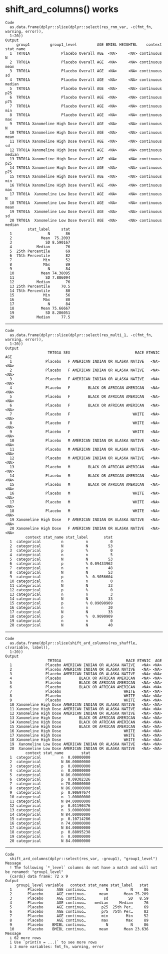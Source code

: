 # shift_ard_columns() works

    Code
      as.data.frame(dplyr::slice(dplyr::select(res_rnm_var, -c(fmt_fn, warning, error)),
      1:20))
    Output
         group1         group1_level         AGE BMIBL HEIGHTBL    context stat_name
      1  TRT01A              Placebo Overall AGE  <NA>     <NA> continuous         N
      2  TRT01A              Placebo Overall AGE  <NA>     <NA> continuous      mean
      3  TRT01A              Placebo Overall AGE  <NA>     <NA> continuous        sd
      4  TRT01A              Placebo Overall AGE  <NA>     <NA> continuous    median
      5  TRT01A              Placebo Overall AGE  <NA>     <NA> continuous       p25
      6  TRT01A              Placebo Overall AGE  <NA>     <NA> continuous       p75
      7  TRT01A              Placebo Overall AGE  <NA>     <NA> continuous       min
      8  TRT01A              Placebo Overall AGE  <NA>     <NA> continuous       max
      9  TRT01A Xanomeline High Dose Overall AGE  <NA>     <NA> continuous         N
      10 TRT01A Xanomeline High Dose Overall AGE  <NA>     <NA> continuous      mean
      11 TRT01A Xanomeline High Dose Overall AGE  <NA>     <NA> continuous        sd
      12 TRT01A Xanomeline High Dose Overall AGE  <NA>     <NA> continuous    median
      13 TRT01A Xanomeline High Dose Overall AGE  <NA>     <NA> continuous       p25
      14 TRT01A Xanomeline High Dose Overall AGE  <NA>     <NA> continuous       p75
      15 TRT01A Xanomeline High Dose Overall AGE  <NA>     <NA> continuous       min
      16 TRT01A Xanomeline High Dose Overall AGE  <NA>     <NA> continuous       max
      17 TRT01A  Xanomeline Low Dose Overall AGE  <NA>     <NA> continuous         N
      18 TRT01A  Xanomeline Low Dose Overall AGE  <NA>     <NA> continuous      mean
      19 TRT01A  Xanomeline Low Dose Overall AGE  <NA>     <NA> continuous        sd
      20 TRT01A  Xanomeline Low Dose Overall AGE  <NA>     <NA> continuous    median
              stat_label     stat
      1                N       86
      2             Mean  75.2093
      3               SD 8.590167
      4           Median       76
      5  25th Percentile       69
      6  75th Percentile       82
      7              Min       52
      8              Max       89
      9                N       84
      10            Mean 74.38095
      11              SD 7.886094
      12          Median       76
      13 25th Percentile     70.5
      14 75th Percentile       80
      15             Min       56
      16             Max       88
      17               N       84
      18            Mean 75.66667
      19              SD 8.286051
      20          Median     77.5

---

    Code
      as.data.frame(dplyr::slice(dplyr::select(res_multi_1, -c(fmt_fn, warning, error)),
      1:20))
    Output
                       TRT01A SEX                             RACE ETHNIC  AGE
      1               Placebo   F AMERICAN INDIAN OR ALASKA NATIVE   <NA> <NA>
      2               Placebo   F AMERICAN INDIAN OR ALASKA NATIVE   <NA> <NA>
      3               Placebo   F AMERICAN INDIAN OR ALASKA NATIVE   <NA> <NA>
      4               Placebo   F        BLACK OR AFRICAN AMERICAN   <NA> <NA>
      5               Placebo   F        BLACK OR AFRICAN AMERICAN   <NA> <NA>
      6               Placebo   F        BLACK OR AFRICAN AMERICAN   <NA> <NA>
      7               Placebo   F                            WHITE   <NA> <NA>
      8               Placebo   F                            WHITE   <NA> <NA>
      9               Placebo   F                            WHITE   <NA> <NA>
      10              Placebo   M AMERICAN INDIAN OR ALASKA NATIVE   <NA> <NA>
      11              Placebo   M AMERICAN INDIAN OR ALASKA NATIVE   <NA> <NA>
      12              Placebo   M AMERICAN INDIAN OR ALASKA NATIVE   <NA> <NA>
      13              Placebo   M        BLACK OR AFRICAN AMERICAN   <NA> <NA>
      14              Placebo   M        BLACK OR AFRICAN AMERICAN   <NA> <NA>
      15              Placebo   M        BLACK OR AFRICAN AMERICAN   <NA> <NA>
      16              Placebo   M                            WHITE   <NA> <NA>
      17              Placebo   M                            WHITE   <NA> <NA>
      18              Placebo   M                            WHITE   <NA> <NA>
      19 Xanomeline High Dose   F AMERICAN INDIAN OR ALASKA NATIVE   <NA> <NA>
      20 Xanomeline High Dose   F AMERICAN INDIAN OR ALASKA NATIVE   <NA> <NA>
             context stat_name stat_label       stat
      1  categorical         n          n          0
      2  categorical         N          N         53
      3  categorical         p          %          0
      4  categorical         n          n          5
      5  categorical         N          N         53
      6  categorical         p          % 0.09433962
      7  categorical         n          n         48
      8  categorical         N          N         53
      9  categorical         p          %  0.9056604
      10 categorical         n          n          0
      11 categorical         N          N         33
      12 categorical         p          %          0
      13 categorical         n          n          3
      14 categorical         N          N         33
      15 categorical         p          % 0.09090909
      16 categorical         n          n         30
      17 categorical         N          N         33
      18 categorical         p          %  0.9090909
      19 categorical         n          n          0
      20 categorical         N          N         40

---

    Code
      as.data.frame(dplyr::slice(shift_ard_columns(res_shuffle, c(variable, label)),
      1:20))
    Output
                       TRT01A                             RACE ETHNIC  AGE
      1               Placebo AMERICAN INDIAN OR ALASKA NATIVE   <NA> <NA>
      2               Placebo AMERICAN INDIAN OR ALASKA NATIVE   <NA> <NA>
      3               Placebo AMERICAN INDIAN OR ALASKA NATIVE   <NA> <NA>
      4               Placebo        BLACK OR AFRICAN AMERICAN   <NA> <NA>
      5               Placebo        BLACK OR AFRICAN AMERICAN   <NA> <NA>
      6               Placebo        BLACK OR AFRICAN AMERICAN   <NA> <NA>
      7               Placebo                            WHITE   <NA> <NA>
      8               Placebo                            WHITE   <NA> <NA>
      9               Placebo                            WHITE   <NA> <NA>
      10 Xanomeline High Dose AMERICAN INDIAN OR ALASKA NATIVE   <NA> <NA>
      11 Xanomeline High Dose AMERICAN INDIAN OR ALASKA NATIVE   <NA> <NA>
      12 Xanomeline High Dose AMERICAN INDIAN OR ALASKA NATIVE   <NA> <NA>
      13 Xanomeline High Dose        BLACK OR AFRICAN AMERICAN   <NA> <NA>
      14 Xanomeline High Dose        BLACK OR AFRICAN AMERICAN   <NA> <NA>
      15 Xanomeline High Dose        BLACK OR AFRICAN AMERICAN   <NA> <NA>
      16 Xanomeline High Dose                            WHITE   <NA> <NA>
      17 Xanomeline High Dose                            WHITE   <NA> <NA>
      18 Xanomeline High Dose                            WHITE   <NA> <NA>
      19  Xanomeline Low Dose AMERICAN INDIAN OR ALASKA NATIVE   <NA> <NA>
      20  Xanomeline Low Dose AMERICAN INDIAN OR ALASKA NATIVE   <NA> <NA>
             context stat_name        stat
      1  categorical         n  0.00000000
      2  categorical         N 86.00000000
      3  categorical         p  0.00000000
      4  categorical         n  8.00000000
      5  categorical         N 86.00000000
      6  categorical         p  0.09302326
      7  categorical         n 78.00000000
      8  categorical         N 86.00000000
      9  categorical         p  0.90697674
      10 categorical         n  1.00000000
      11 categorical         N 84.00000000
      12 categorical         p  0.01190476
      13 categorical         n  9.00000000
      14 categorical         N 84.00000000
      15 categorical         p  0.10714286
      16 categorical         n 74.00000000
      17 categorical         N 84.00000000
      18 categorical         p  0.88095238
      19 categorical         n  0.00000000
      20 categorical         N 84.00000000

---

    Code
      shift_ard_columns(dplyr::select(res_var, -group1), "group1_level")
    Message
      ! The following `*_level` columns do not have a match and will not be renamed: "group1_level"
      {cards} data frame: 72 x 9
    Output
         group1_level variable   context stat_name stat_label   stat
      1       Placebo      AGE continuo…         N          N     86
      2       Placebo      AGE continuo…      mean       Mean 75.209
      3       Placebo      AGE continuo…        sd         SD   8.59
      4       Placebo      AGE continuo…    median     Median     76
      5       Placebo      AGE continuo…       p25  25th Per…     69
      6       Placebo      AGE continuo…       p75  75th Per…     82
      7       Placebo      AGE continuo…       min        Min     52
      8       Placebo      AGE continuo…       max        Max     89
      9       Placebo    BMIBL continuo…         N          N     86
      10      Placebo    BMIBL continuo…      mean       Mean 23.636
    Message
      i 62 more rows
      i Use `print(n = ...)` to see more rows
      i 3 more variables: fmt_fn, warning, error

